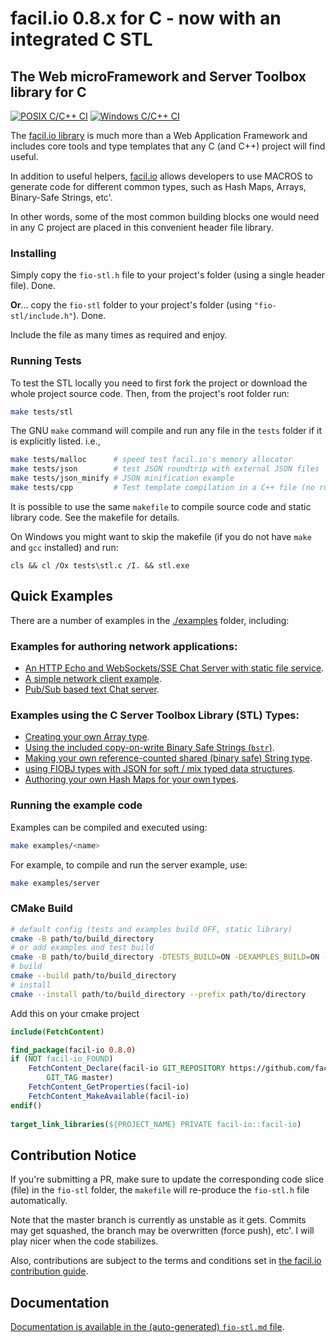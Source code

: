 # facil.io 0.8.x for C - now with an integrated C STL

## The Web microFramework and Server Toolbox library for C

[![POSIX C/C++ CI](https://github.com/facil-io/cstl/actions/workflows/c-cpp.yml/badge.svg)](https://github.com/facil-io/cstl/actions/workflows/c-cpp.yml) [![Windows C/C++ CI](https://github.com/facil-io/cstl/actions/workflows/windows.yml/badge.svg)](https://github.com/facil-io/cstl/actions/workflows/windows.yml)

The [facil.io library](https://facil.io) is much more than a Web Application Framework and includes core tools and type templates that any C (and C++) project will find useful.

In addition to useful helpers, [facil.io](https://facil.io) allows developers to use MACROS to generate code for different common types, such as Hash Maps, Arrays, Binary-Safe Strings, etc'.

In other words, some of the most common building blocks one would need in any C project are placed in this convenient header file library.

### Installing

Simply copy the `fio-stl.h` file to your project's folder (using a single header file).  Done.

**Or**... copy the `fio-stl` folder to your project's folder (using `"fio-stl/include.h"`). Done.

Include the file as many times as required and enjoy.

### Running Tests

To test the STL locally you need to first fork the project or download the whole project source code. Then, from the project's root folder run:

```bash
make tests/stl
```

The GNU `make` command will compile and run any file in the `tests` folder if it is explicitly listed. i.e.,

```bash
make tests/malloc      # speed test facil.io's memory allocator
make tests/json        # test JSON roundtrip with external JSON files
make tests/json_minify # JSON minification example
make tests/cpp         # Test template compilation in a C++ file (no run)... may fail on some compilers
```

It is possible to use the same `makefile` to compile source code and static library code. See the makefile for details.

On Windows you might want to skip the makefile (if you do not have `make` and `gcc` installed) and run:

```dos
cls && cl /Ox tests\stl.c /I. && stl.exe 
```

## Quick Examples

There are a number of examples in the [./examples](examples) folder, including:

### Examples for authoring network applications:

* [An HTTP Echo and WebSockets/SSE Chat Server with static file service](examples/server.c).
* [A simple network client example](examples/client.c).
* [Pub/Sub based text Chat server](examples/chat.c).

### Examples using the C Server Toolbox Library (STL) Types:

* [Creating your own Array type](examples/array.c).
* [Using the included copy-on-write Binary Safe Strings (`bstr`)](examples/bstr.c).
* [Making your own reference-counted shared (binary safe) String type](examples/string.c).
* [using FIOBJ types with JSON for soft / mix typed data structures](examples/fiobj.c).
* [Authoring your own Hash Maps for your own types](examples/map.c).

### Running the example code

Examples can be compiled and executed using:

```bash
make examples/<name>
```

For example, to compile and run the server example, use:

```bash
make examples/server
```

### CMake Build

```bash
# default config (tests and examples build OFF, static library)
cmake -B path/to/build_directory
# or add examples and test build
cmake -B path/to/build_directory -DTESTS_BUILD=ON -DEXAMPLES_BUILD=ON -DCMAKE_BUILD_TYPE=Release
# build
cmake --build path/to/build_directory
# install
cmake --install path/to/build_directory --prefix path/to/directory
```

Add this on your cmake project

```cmake
include(FetchContent)

find_package(facil-io 0.8.0)
if (NOT facil-io_FOUND)
    FetchContent_Declare(facil-io GIT_REPOSITORY https://github.com/facil-io/cstl.git
        GIT_TAG master)
    FetchContent_GetProperties(facil-io)
    FetchContent_MakeAvailable(facil-io)
endif()
    
target_link_libraries(${PROJECT_NAME} PRIVATE facil-io::facil-io)
```

## Contribution Notice

If you're submitting a PR, make sure to update the corresponding code slice (file) in the `fio-stl` folder, the `makefile` will re-produce the `fio-stl.h` file automatically.

Note that the master branch is currently as unstable as it gets. Commits may get squashed, the branch may be overwritten (force push), etc'. I will play nicer when the code stabilizes.

Also, contributions are subject to the terms and conditions set in [the facil.io contribution guide](CONTRIBUTING.md). 

## Documentation

[Documentation is available in the (auto-generated) `fio-stl.md` file](fio-stl.md).
